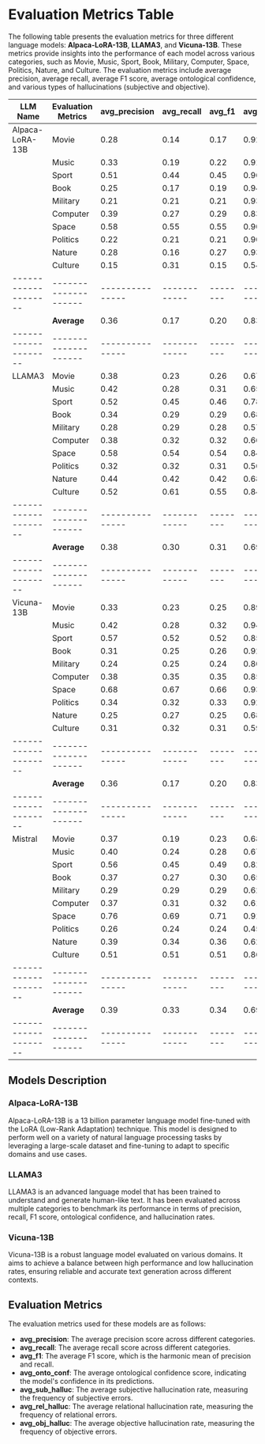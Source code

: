 # Evaluation Metrics Table

The following table presents the evaluation metrics for three different language models: **Alpaca-LoRA-13B**, **LLAMA3**, and **Vicuna-13B**. These metrics provide insights into the performance of each model across various categories, such as Movie, Music, Sport, Book, Military, Computer, Space, Politics, Nature, and Culture. The evaluation metrics include average precision, average recall, average F1 score, average ontological confidence, and various types of hallucinations (subjective and objective).


| LLM Name           | Evaluation Metrics | avg_precision | avg_recall | avg_f1 | avg_onto_conf | avg_sub_halluc | avg_rel_halluc | avg_obj_halluc |
|--------------------|--------------------|---------------|------------|--------|---------------|----------------|----------------|----------------|
| Alpaca-LoRA-13B    | Movie              | 0.28          | 0.14       | 0.17   | 0.92          | 0.25           | 0.08           | 0.24           |
|                    | Music              | 0.33          | 0.19       | 0.22   | 0.91          | 0.18           | 0.09           | 0.24           |
|                    | Sport              | 0.51          | 0.44       | 0.45   | 0.96          | 0.18           | 0.04           | 0.11           |
|                    | Book               | 0.25          | 0.17       | 0.19   | 0.94          | 0.17           | 0.06           | 0.19           |
|                    | Military           | 0.21          | 0.21       | 0.21   | 0.93          | 0.21           | 0.07           | 0.26           |
|                    | Computer           | 0.39          | 0.27       | 0.29   | 0.83          | 0.17           | 0.17           | 0.13           |
|                    | Space              | 0.58          | 0.55       | 0.55   | 0.90          | 0.14           | 0.10           | 0.10           |
|                    | Politics           | 0.22          | 0.21       | 0.21   | 0.90          | 0.19           | 0.10           | 0.15           |
|                    | Nature             | 0.28          | 0.16       | 0.27   | 0.93          | 0.22           | 0.07           | 0.20           |
|                    | Culture            | 0.15          | 0.31       | 0.15   | 0.54          | 0.16           | 0.46           | 0.14           |
|--------------------|--------------------|---------------|------------|--------|--------------|-----------------|----------------|---------------|
|                    | **Average**        | 0.36          | 0.17       | 0.20   | 0.83         | 0.07            | 0.17           | 0.23          |
|--------------------|--------------------|---------------|------------|--------|---------------|-----------------|----------------|----------------|
| LLAMA3             | Movie              | 0.38          | 0.23       | 0.26   | 0.67          | 0.27           | 0.33           | 0.20           |
|                    | Music              | 0.42          | 0.28       | 0.31   | 0.65          | 0.14           | 0.35           | 0.23           |
|                    | Sport              | 0.52          | 0.45       | 0.46   | 0.78          | 0.16           | 0.22           | 0.16           |
|                    | Book               | 0.34          | 0.29       | 0.29   | 0.68          | 0.13           | 0.32           | 0.23           |
|                    | Military           | 0.28          | 0.29       | 0.28   | 0.57          | 0.15           | 0.43           | 0.22           |
|                    | Computer           | 0.38          | 0.32       | 0.32   | 0.66          | 0.17           | 0.34           | 0.13           |
|                    | Space              | 0.58          | 0.54       | 0.54   | 0.84          | 0.17           | 0.16           | 0.10           |
|                    | Politics           | 0.32          | 0.32       | 0.31   | 0.56          | 0.14           | 0.44           | 0.14           |
|                    | Nature             | 0.44          | 0.42       | 0.42   | 0.68          | 0.17           | 0.32           | 0.14           |
|                    | Culture            | 0.52          | 0.61       | 0.55   | 0.84          | 0.18           | 0.16           | 0.42           |
|--------------------|--------------------|---------------|------------|--------|---------------|-----------------|----------------|----------------|
|                    | **Average**        | 0.38          | 0.30       | 0.31   | 0.69          | 0.18           | 0.30           | 0.22           | 
|--------------------|--------------------|---------------|------------|--------|--------------|-----------------|----------------|---------------|
| Vicuna-13B         | Movie              | 0.33          | 0.23       | 0.25   | 0.89          | 0.26           | 0.11           | 0.26           |
|                    | Music              | 0.42          | 0.28       | 0.32   | 0.94          | 0.16           | 0.06           | 0.22           |
|                    | Sport              | 0.57          | 0.52       | 0.52   | 0.85          | 0.22           | 0.15           | 0.13           |
|                    | Book               | 0.31          | 0.25       | 0.26   | 0.92          | 0.16           | 0.08           | 0.23           |
|                    | Military           | 0.24          | 0.25       | 0.24   | 0.80          | 0.19           | 0.20           | 0.26           |
|                    | Computer           | 0.38          | 0.35       | 0.35   | 0.85          | 0.15           | 0.15           | 0.11           |
|                    | Space              | 0.68          | 0.67       | 0.66   | 0.93          | 0.15           | 0.07           | 0.08           |
|                    | Politics           | 0.34          | 0.32       | 0.33   | 0.92          | 0.17           | 0.08           | 0.15           |
|                    | Nature             | 0.25          | 0.27       | 0.25   | 0.68          | 0.10           | 0.04           | 0.14           |
|                    | Culture            | 0.31          | 0.32       | 0.31   | 0.59          | 0.15           | 0.39           | 0.12           |
|--------------------|--------------------|---------------|------------|--------|--------------|-----------------|----------------|---------------|
|                    | **Average**        | 0.36          | 0.17       | 0.20   | 0.83          | 0.07            | 0.17           | 0.23          |
|--------------------|--------------------|---------------|------------|--------|--------------|-----------------|----------------|---------------|
| Mistral            | Movie              | 0.37          | 0.19       | 0.23   | 0.68           | 0.24           | 0.32           | 0.14           |
|                    | Music              | 0.40          | 0.24       | 0.28   | 0.67           | 0.13           | 0.33           | 0.14           |
|                    | Sport              | 0.56          | 0.45       | 0.49   | 0.82           | 0.14           | 0.18           | 0.11           |
|                    | Book               | 0.37          | 0.27       | 0.30   | 0.65           | 0.09           | 0.35           | 0.16           |
|                    | Military           | 0.29          | 0.29       | 0.29   | 0.62           | 0.07           | 0.38           | 0.15           |
|                    | Computer           | 0.37          | 0.31       | 0.32   | 0.61           | 0.09           | 0.39           | 0.09           |
|                    | Space              | 0.76          | 0.69       | 0.71   | 0.91           | 0.12           | 0.09           | 0.04           |
|                    | Politics           | 0.26          | 0.24       | 0.24   | 0.45           | 0.11           | 0.55           | 0.11           |
|                    | Nature             | 0.39          | 0.34       | 0.36   | 0.62           | 0.13           | 0.38           | 0.12           |
|                    | Culture            | 0.51          | 0.51       | 0.51   | 0.86           | 0.12           | 0.14           | 0.35           |
|--------------------|--------------------|---------------|------------|--------|----------------|----------------|----------------|----------------|
|                    | **Average**        | 0.39          | 0.33       | 0.34   | 0.69           | 0.11           | 0.27           | 0.17           |
|--------------------|--------------------|---------------|------------|--------|----------------|----------------|----------------|----------------|
## Models Description

### Alpaca-LoRA-13B
Alpaca-LoRA-13B is a 13 billion parameter language model fine-tuned with the LoRA (Low-Rank Adaptation) technique. This model is designed to perform well on a variety of natural language processing tasks by leveraging a large-scale dataset and fine-tuning to adapt to specific domains and use cases.

### LLAMA3
LLAMA3 is an advanced language model that has been trained to understand and generate human-like text. It has been evaluated across multiple categories to benchmark its performance in terms of precision, recall, F1 score, ontological confidence, and hallucination rates.

### Vicuna-13B
Vicuna-13B is a robust language model evaluated on various domains. It aims to achieve a balance between high performance and low hallucination rates, ensuring reliable and accurate text generation across different contexts.

## Evaluation Metrics
The evaluation metrics used for these models are as follows:
- **avg_precision**: The average precision score across different categories.
- **avg_recall**: The average recall score across different categories.
- **avg_f1**: The average F1 score, which is the harmonic mean of precision and recall.
- **avg_onto_conf**: The average ontological confidence score, indicating the model's confidence in its predictions.
- **avg_sub_halluc**: The average subjective hallucination rate, measuring the frequency of subjective errors.
- **avg_rel_halluc**: The average relational hallucination rate, measuring the frequency of relational errors.
- **avg_obj_halluc**: The average objective hallucination rate, measuring the frequency of objective errors.
